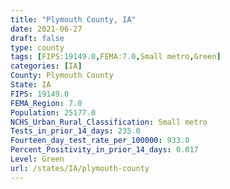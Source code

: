 ```yaml
---
title: "Plymouth County, IA"
date: 2021-06-27
draft: false
type: county
tags: [FIPS:19149.0,FEMA:7.0,Small metro,Green]
categories: [IA]
County: Plymouth County
State: IA
FIPS: 19149.0
FEMA_Region: 7.0
Population: 25177.0
NCHS_Urban_Rural_Classification: Small metro
Tests_in_prior_14_days: 235.0
Fourteen_day_test_rate_per_100000: 933.0
Percent_Positivity_in_prior_14_days: 0.017
Level: Green
url: /states/IA/plymouth-county
---
```



